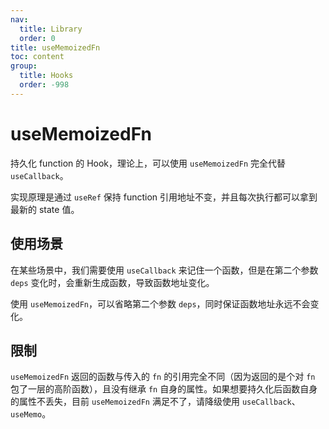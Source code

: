 ```yaml
---
nav:
  title: Library
  order: 0
title: useMemoizedFn
toc: content
group:
  title: Hooks
  order: -998
---
```


# useMemoizedFn

持久化 function 的 Hook，理论上，可以使用 `useMemoizedFn` 完全代替 `useCallback`。

实现原理是通过 `useRef` 保持 function 引用地址不变，并且每次执行都可以拿到最新的 state 值。

## 使用场景

在某些场景中，我们需要使用 `useCallback` 来记住一个函数，但是在第二个参数 `deps` 变化时，会重新生成函数，导致函数地址变化。

使用 `useMemoizedFn`，可以省略第二个参数 `deps`，同时保证函数地址永远不会变化。

<code src="./usage/demo1.tsx"></code>

## 限制

`useMemoizedFn` 返回的函数与传入的 `fn` 的引用完全不同（因为返回的是个对 `fn` 包了一层的高阶函数），且没有继承 `fn` 自身的属性。如果想要持久化后函数自身的属性不丢失，目前 `useMemoizedFn` 满足不了，请降级使用 `useCallback`、`useMemo`。

<code src="./usage/demo2.tsx"></code>
